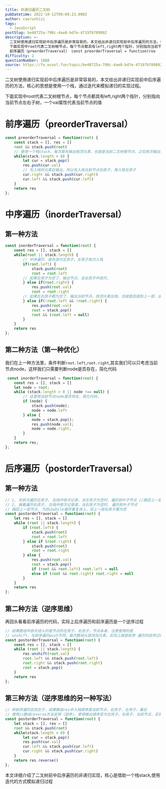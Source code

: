 ```yaml
---
title: 非递归遍历二叉树
pubDatetime: 2022-10-12T09:09:23.000Z
author: caorushizi
tags:
  - JavaScript
postSlug: be48725a-798c-4ae8-bd7e-47197b789802
description: >-
  二叉树使用递归实现前中后序遍历是非常容易的，本文给出非递归实现前中后序遍历的方法，核心的思想是使用一个栈，通过迭代来模拟递归的实现过程。
  下面实现中root代表二叉树根节点，每个节点都具有left,right两个指针，分别指向当前节点左右子树，一个val属性代表当前节点的值
  前序遍历（preorderTraversal） const preorderTraversal = function(roo
difficulty: 2
questionNumber: 1868
source: https://fe.ecool.fun/topic/be48725a-798c-4ae8-bd7e-47197b789802
---
```


二叉树使用递归实现前中后序遍历是非常容易的，本文给出非递归实现前中后序遍历的方法，核心的思想是使用一个栈，通过迭代来模拟递归的实现过程。

下面实现中root代表二叉树根节点，每个节点都具有left,right两个指针，分别指向当前节点左右子树，一个val属性代表当前节点的值

# 前序遍历（preorderTraversal）

```javascript
const preorderTraversal = function(root) {
    const stack = [], res = []
    root && stack.push(root)
    // 使用一个栈stack，每次首先输出栈顶元素，也就是当前二叉树根节点，之后依次输出二叉树的左孩子和右孩子
    while(stack.length > 0) {
        let cur = stack.pop()
        res.push(cur.val)
        // 先入栈的元素后输出，所以先入栈当前节点右孩子，再入栈左孩子
        cur.right && stack.push(cur.right)
        cur.left && stack.push(cur.left)
    }
    return res
};
```

# 中序遍历（inorderTraversal）

## 第一种方法

```javascript
const inorderTraversal = function(root) {
    const res = [], stack = []
    while(root || stack.length) {
        // 中序遍历，首先迭代左孩子，左孩子依次入栈
        if(root.left) {
            stack.push(root)
            root = root.left
        // 如果左孩子为空了，输出节点，去右孩子中迭代，
        } else if(root.right) {
            res.push(root.val)
            root = root.right
        // 如果左右孩子都为空了，输出当前节点，栈顶元素出栈，也就是回退到上一层，此时置空节点左孩子，防止while循环重复进入
        } else if(!root.left && !root.right) {
            res.push(root.val)
            root = stack.pop()
            root && (root.left = null)
        }
    }
    return res
};
```

## 第二种方法（第一种优化）

我们在上一种方法里，条件判断`root.left`,`root.right`,其实我们可以只考虑当前节点node，这样我们只需要判断node是否存在，简化代码

```javascript
 const inorderTraversal = function(root) {
    const res = [], stack = []
    let node = root;
    while (stack.length > 0 || node !== null) {
        // 这里用当前节点node是否存在，简化代码，
        if (node) {
            stack.push(node);
            node = node.left
        } else {
            node = stack.pop();
            res.push(node.val);
            node = node.right;
        }
    }
    return res;
};
```

# 后序遍历（postorderTraversal）

## 第一种方法

```javascript
// 1, 先依次遍历左孩子, 在栈中依次记录，当左孩子为空时，遍历到叶子节点 //跳回上一层节点, 为防止while循环重复进入，将上一层左孩子置为空
// 2, 接着遍历右孩子, 在栈中依次记录值，当右孩子为空时, 遍历到叶子节点
// 跳回上一层节点, 为防止while循环重复进入，将上一层右孩子置为空
const postorderTraversal = function(root) {
    let res = [], stack = []
    while (root || stack.length) {
        if (root.left) {
            stack.push(root)
            root = root.left
        } else if (root.right) {
            stack.push(root)
            root = root.right
        } else {
            res.push(root.val)
            root = stack.pop()
            if (root && root.left) root.left = null
            else if (root && root.right) root.right = null
        }
    }
    return res
};
```

## 第二种方法（逆序思维）

再回头看看前序遍历的代码，实际上后序遍历和前序遍历是一个逆序过程

```javascript
// 结果数组中依次进入的是节点的左孩子，右孩子，节点本身，注意使用的是
// unshift，与前序遍历push不同，每次数组头部添加元素，实际上就是前序 遍历的逆序过程
const postorderTraversal = function(root) {
    const res = [], stack = []
    while (root || stack.length) {
        res.unshift(root.val)
        root.left && stack.push(root.left)
        root.right && stack.push(root.right)
        root = stack.pop()
    }
    return res
};
```

## 第三种方法（逆序思维的另一种写法）

```javascript
// 和前序遍历区别在于，结果数组res中入栈顺序是当前节点，右孩子，左孩子，最后
// 使用js数组reverse方法反转（逆序），使得输出顺序变为左孩子，右孩子，当前节点，实现后序遍历
const postorderTraversal = function(root) {
    let stack = [], res = []
    root && stack.push(root)
    while(stack.length > 0) {
        let cur = stack.pop()
        res.push(cur.val)
        cur.left && stack.push(cur.left)
        cur.right && stack.push(cur.right)
    }
    return res.reverse()
};
```

本文详细介绍了二叉树前中后序遍历的非递归实现，核心是借助一个栈stack,使用迭代的方式模拟递归过程
